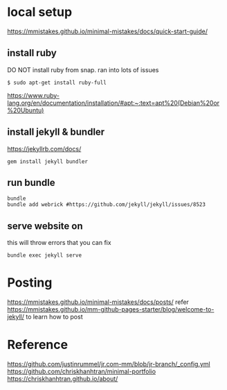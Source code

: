 # local setup 
https://mmistakes.github.io/minimal-mistakes/docs/quick-start-guide/
## install ruby
DO NOT  install ruby from snap. ran into lots of issues
```
$ sudo apt-get install ruby-full
```
https://www.ruby-lang.org/en/documentation/installation/#apt:~:text=apt%20(Debian%20or%20Ubuntu)

## install jekyll & bundler
https://jekyllrb.com/docs/

```
gem install jekyll bundler
```
## run bundle
```
bundle
bundle add webrick #https://github.com/jekyll/jekyll/issues/8523
```
## serve website on 
this will throw errors that you can fix
```
bundle exec jekyll serve
```

# Posting 
https://mmistakes.github.io/minimal-mistakes/docs/posts/
refer https://mmistakes.github.io/mm-github-pages-starter/blog/welcome-to-jekyll/ to learn how to post
# Reference
https://github.com/justinrummel/jr.com-mm/blob/jr-branch/_config.yml
https://github.com/chriskhanhtran/minimal-portfolio
https://chriskhanhtran.github.io/about/
